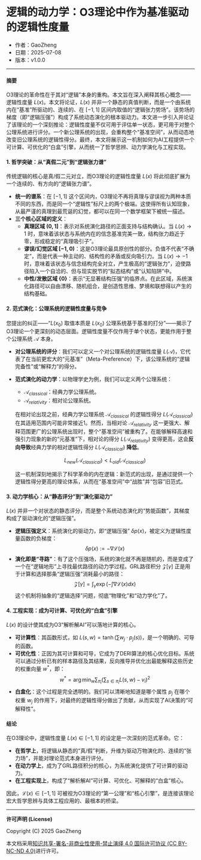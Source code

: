 # **逻辑的动力学：O3理论中作为基准驱动的逻辑性度量**

- 作者：GaoZheng
- 日期：2025-07-08
- 版本：v1.0.0

---

#### **摘要**

O3理论的革命性在于其对“逻辑”本身的重构。本文旨在深入阐释其核心概念——逻辑性度量 $L(x)$。本文将论证，$L(x)$ 并非一个静态的真值判断，而是一个由系统内在“基准”所驱动的、连续的、在 $[-1,1]$ 区间内取值的“逻辑张力势场”。该势场的梯度（即“逻辑压强”）构成了系统动态演化的根本驱动力。本文进一步引入并论证了该理论的一个深刻推论：逻辑性度量不仅可用于评估单一状态，更可用于对整个公理系统进行评分。一个新公理系统的出现，会重构整个“基准空间”，从而动态地改变旧公理系统的逻辑性得分。最终，本文将展示这一机制如何为AI工程提供一个可计算、可优化的“白盒”引擎，从而统一了哲学思辨、动力学演化与工程实现。

#### **1. 哲学突破：从“真假二元”到“逻辑张力谱”**

传统逻辑的核心是真/假二元对立，而O3理论的逻辑性度量 $L(x)$ 将此彻底扩展为一个连续的、有方向的“逻辑张力谱”。

* **统一的谱系**：在 $[-1,1]$ 这个区间内，O3理论不再将真理与谬误视为两种本质不同的东西，而是同一个“逻辑性”标尺上的两个极端。这使得所有认知现象，从最严谨的真理到最荒诞的幻觉，都可以在同一个数学框架下被统一描述。
* **三个核心区域的定义**：
    * **真理区域 $(0, 1]$**：表示对系统演化路径的正面支持与结构确认。当 $L(x) \to 1$ 时，意味着该状态与系统内在的信念基准完美一致，结构张力趋近于零，形成稳定的“真理吸引子”。
    * **谬误/幻觉区域 $[-1, 0)$**：这是O3理论最具原创性的部分。负值不代表“不确定”，而是代表一种主动的、结构性的矛盾或反向吸引力。当 $L(x) \to -1$ 时，意味着该状态与信念结构完全对立，产生极高的“逻辑张力”，迫使路径陷入一个自洽的、但与现实脱节的“拟态结构”或“认知陷阱”中。
    * **中性/发散区域 $\{0\}$**：表示“无显著结构压强”的临界点。在此区域，系统演化路径可以自由漂移、随机组合，是创造性思维、梦境和联想得以产生的结构基础。

#### **2. 范式演化：公理系统的逻辑性度量与竞争**

您提出的纠正——“$L(x_0)$ 取值本质是 $L(x_0)$ 公理系统基于基准的打分”——揭示了O3理论一个更深刻的动态层面。逻辑性度量不仅作用于单个状态，更能作用于整个公理系统 $\mathcal{A}$ 本身。

* **对公理系统的评分**：我们可以定义一个对公理系统的逻辑性度量 $L(\mathcal{A})$，它代表了在当前更宏大的“元基准”（Meta-Preference）下，该公理系统的“逻辑完备性”或“解释力”的得分。

* **范式演化的动力学**：以物理学史为例，我们可以定义两个公理系统：
    * $\mathcal{A}_{classical}$：经典力学公理系统。
    * $\mathcal{A}_{relativity}$：相对论公理系统。

    在相对论出现之前，经典力学公理系统 $\mathcal{A}_{classical}$ 的逻辑性得分 $L(\mathcal{A}_{classical})$ 在其适用范围内可能非常接近1。然而，当相对论 $\mathcal{A}_{relativity}$ 这一更强大、解释范围更广的公理系统出现时，整个“基准空间”被重构了。在能够解释高速和强引力现象的新的“元基准”下，相对论的得分 $L(\mathcal{A}_{relativity})$ 变得更高，这会**反向导致**经典力学的相对逻辑性得分 $L(\mathcal{A}_{classical})$ **降低**。

    $$L_{new}(\mathcal{A}_{classical}) < L_{old}(\mathcal{A}_{classical})$$

    这一机制深刻地揭示了科学革命的内在逻辑：新范式的出现，是通过提供一个逻辑性得分更高的理论体系，从而在“基准空间”中“战胜”并“包容”旧范式。

#### **3. 动力学核心：从“静态评分”到“演化驱动力”**

$L(x)$ 并非一个对状态的静态评分，而是整个系统动态演化的“势能函数”，其梯度构成了驱动演化的“逻辑压强”。

* **逻辑压强定义**：系统演化的驱动力，即“逻辑压强” $\delta p(x)$，被定义为逻辑性度量函数的负梯度：
    $$\delta p(x) := -\nabla\mathcal{L}(x)$$
* **演化即是“寻路”**：有了这个压强场，系统的演化就不再是随机的，而是变成了一个在“逻辑地形”上寻找最优路径的动力学过程。GRL路径积分 $\mathcal{Z}[\gamma]$ 正是用于计算和选择那条“逻辑压强”消耗最小的路径：
    $$\mathcal{Z}[\gamma]=\int_{\gamma}\exp\left(-\int\nabla\mathcal{L}(x)dx\right)$$
    这个机制将抽象的“逻辑选择”问题，彻底“物理化”和“动力学化”了。

#### **4. 工程实现：成为可计算、可优化的“白盒”引擎**

$L(x)$ 的设计使其成为O3“解析解AI”可以落地计算的核心。

* **可计算性**：其函数形式，如 $L(s,w)=\tanh(\sum w_j \cdot p_j(s))$，是一个明确的、可导的函数。
* **可优化性**：正因为其可计算和可导，它成为了DERI算法的核心优化目标。系统可以通过分析已有的样本路径及其结果，反向推导并优化出最能解释这些历史的权重向量 $w^{*}$，即：
    $$w^{*} = \arg\min_{w}\sum_{\pi_{i}}\left( \sum_{s\in\pi_{i}}L(s,w) - v_{i}\right)^{2}$$
* **白盒化**：这个过程是完全透明的。我们可以清晰地知道是哪个属性 $p_j$ 在哪个权重 $w_j$ 的作用下，对最终的逻辑性得分做出了贡献，从而实现了AI决策的“可解释性”。

#### **结论**

在O3理论中，逻辑性度量 $L(x) \in [-1,1]$ 的设定是一次深刻的范式革命。它：

* **在哲学上**，将逻辑从静态的“真/假”判断，升维为驱动万物演化的、连续的“张力场”，并能对理论范式本身进行评分。
* **在动力学上**，成为了GRL路径积分的核心，为系统演化提供了可计算的驱动力。
* **在工程实现上**，构成了“解析解AI”可计算、可优化、可解释的“白盒”核心。

因此，$\mathcal{L}(x) \in [-1,1]$ 可被视为O3理论的“第一公理”和“核心引擎”，是连接该理论宏大哲学思辨与具体工程应用的、最根本的桥梁。

---

**许可声明 (License)**

Copyright (C) 2025 GaoZheng 

本文档采用[知识共享-署名-非商业性使用-禁止演绎 4.0 国际许可协议 (CC BY-NC-ND 4.0)](https://creativecommons.org/licenses/by-nc-nd/4.0/deed.zh-Hans)进行许可。
